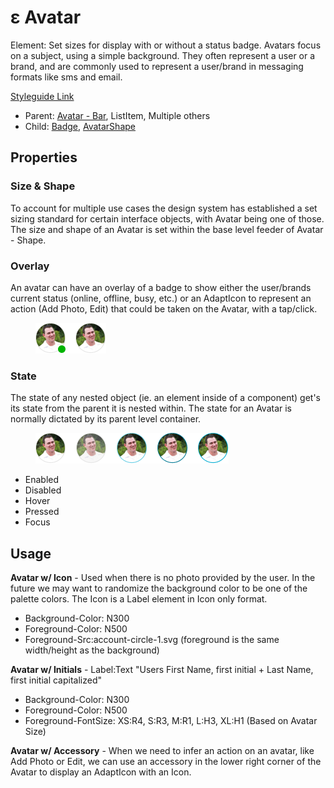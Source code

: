 # ε Avatar

Element: Set sizes for display with or without a status badge. Avatars focus on a subject, using a simple background. They often represent a user or a brand, and are commonly used to represent a user/brand in messaging formats like sms and email.

[Styleguide Link](https://zpl.io/bey1LvW)

* Parent: [Avatar - Bar](avatar-bar.md), ListItem, Multiple others
* Child: [Badge](../badge/), [AvatarShape](avatar-shape.md)

## Properties

### Size & Shape

To account for multiple use cases the design system has established a set sizing standard for certain interface objects, with Avatar being one of those. The size and shape of an Avatar is set within the base level feeder of Avatar - Shape.

### Overlay

An avatar can have an overlay of a badge to show either the user/brands current status (online, offline, busy, etc.) or an AdaptIcon to represent an action (Add Photo, Edit) that could be taken on the Avatar, with a tap/click.

<figure><img src="../../../.gitbook/assets/Badge (2).png" alt=""><figcaption></figcaption></figure>

### State

The state of any nested object (ie. an element inside of a component) get's its state from the parent it is nested within. The state for an Avatar is normally dictated by its parent level container.

<figure><img src="../../../.gitbook/assets/State.png" alt=""><figcaption></figcaption></figure>

* Enabled
* Disabled
* Hover
* Pressed
* Focus

## Usage

**Avatar w/ Icon** - Used when there is no photo provided by the user. In the future we may want to randomize the background color to be one of the palette colors. The Icon is a Label element in Icon only format.

* Background-Color: N300
* Foreground-Color: N500
* Foreground-Src:account-circle-1.svg (foreground is the same width/height as the background)

**Avatar w/ Initials** - Label:Text "Users First Name, first initial + Last Name, first initial capitalized"

* Background-Color: N300
* Foreground-Color: N500
* Foreground-FontSize: XS:R4, S:R3, M:R1, L:H3, XL:H1 (Based on Avatar Size)

**Avatar w/ Accessory** - When we need to infer an action on an avatar, like Add Photo or Edit, we can use an accessory in the lower right corner of the Avatar to display an AdaptIcon with an Icon.
